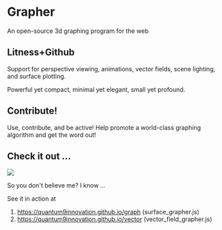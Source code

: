 # Grapher

An open-source 3d graphing program for the web


## Litness+Github

Support for perspective viewing, animations, vector fields, scene lighting, and surface plotting.

Powerful yet compact, minimal yet elegant, small yet profound.


## Contribute!

Use, contribute, and be active! Help promote a world-class graphing algorithm and get the word out!

## Check it out ...

<img src="https://i.ibb.co/Lx8f9nZ/Vector-Field.png" />

So you don't believe me? I know ...

See it in action at

1. https://quantum9innovation.github.io/graph (surface_grapher.js)
2. https://quantum9innovation.github.io/vector (vector_field_grapher.js)
